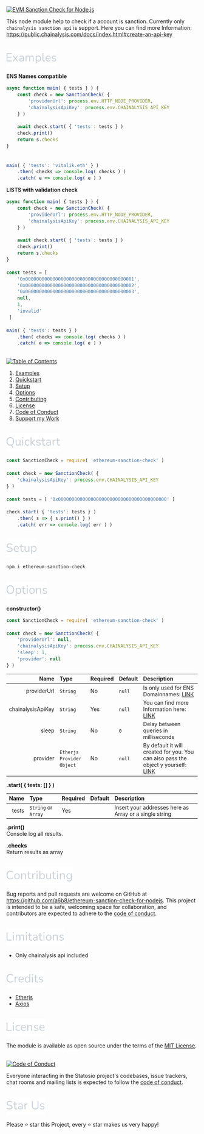 <a href="#table-of-contents">
<img src="https://raw.githubusercontent.com/a6b8/a6b8/main/assets/headlines/custom/ethereum-read-functions-for-node.js.svg" height="45px" alt="EVM Sanction Check for Node.js" name="# EVM Sanction Check for Node.js">
</a>

<br>

This node module help to check if a account is sanction. Currently only `chainalysis sanction api` is support. Here you can find more Information: https://public.chainalysis.com/docs/index.html#create-an-api-key

<br>

<a href="#headline">
<img src="https://raw.githubusercontent.com/a6b8/a6b8/main/assets/headlines/default/examples.svg" height="45px" alt="Examples" name="examples">
</a>

**ENS Names compatible**
```javascript
async function main( { tests } ) {
    const check = new SanctionCheck( {
        'providerUrl': process.env.HTTP_NODE_PROVIDER,
        'chainalysisApiKey': process.env.CHAINALYSIS_API_KEY
    } )

    await check.start( { 'tests': tests } )
    check.print()
    return s.checks
}


main( { 'tests': 'vitalik.eth' } )
    .then( checks => console.log( checks ) )
    .catch( e => console.log( e ) )

```

**LISTS with validation check**
```javascript
async function main( { tests } ) {
    const check = new SanctionCheck( {
        'providerUrl': process.env.HTTP_NODE_PROVIDER,
        'chainalysisApiKey': process.env.CHAINALYSIS_API_KEY
    } )

    await check.start( { 'tests': tests } )
    check.print()
    return s.checks
}

const tests = [ 
    '0x0000000000000000000000000000000000000001',
    '0x0000000000000000000000000000000000000002',
    '0x0000000000000000000000000000000000000003',
    null,
    1,
    'invalid'
 ]

main( { 'tests': tests } )
    .then( checks => console.log( checks ) )
    .catch( e => console.log( e ) )
```

<br>

<a href="#headline">
<img src="https://raw.githubusercontent.com/a6b8/a6b8/main/assets/headlines/default/table-of-contents.svg" height="45px" alt="Table of Contents" name="table-of-contents">
</a>

1. [Examples](#examples)<br>
2. [Quickstart](#quickstart)<br>
3. [Setup](#setup)
4. [Options](#options)<br>
5. [Contributing](#contributing)<br>
6. [License](#license)<br>
7. [Code of Conduct](#code-of-conduct)<br>
8. [Support my Work](#support-my-work)<br>

<br>

<a href="#table-of-contents">
<img src="https://raw.githubusercontent.com/a6b8/a6b8/main/assets/headlines/default/quickstart.svg" height="45px" alt="Quickstart" name="quickstart">
</a>


```javascript
const SanctionCheck = require( 'ethereum-sanction-check' )

const check = new SanctionCheck( {
    'chainalysisApiKey': process.env.CHAINALYSIS_API_KEY
} )

const tests = [ '0x0000000000000000000000000000000000000000' ]

check.start( { 'tests': tests } )
    .then( s => { s.print() } )
    .catch( err => console.log( err ) )
```


<br>

<a href="#table-of-contents">
<img src="https://raw.githubusercontent.com/a6b8/a6b8/main/assets/headlines/default/setup.svg" height="45px" name="setup" alt="Setup">
</a>

```javascript
npm i ethereum-sanction-check
```

<br>

<a href="#table-of-contents">
<img src="https://raw.githubusercontent.com/a6b8/a6b8/main/assets/headlines/default/options.svg" height="45px" alt="Options" name="Options">
</a>

**constructor()**

```javascript
const SanctionCheck = require( 'ethereum-sanction-check' )

const check = new SanctionCheck( { 
    'providerUrl': null, 
    'chainalysisApiKey': process.env.CHAINALYSIS_API_KEY
    'sleep': 1, 
    'provider': null 
} )
```

| **Name** | **Type** | **Required** | **Default** | **Description** |
|------:|:------|:------|:------|:------|
| providerUrl | ```String```| No | ```null```| Is only used for ENS Domainnames: [LINK](https://ens.domains) |
| chainalysisApiKey | ```String``` | Yes | ```null```| You can find more Information here: [LINK](https://public.chainalysis.com/docs/index.html#create-an-api-key) |
| sleep | ```String```| No | ```0``` | Delay between queries in milliseconds |
| provider | ```Etherjs Provider Object```| No | ```null``` | By default it will created for you. You can also pass the object y yourself: [LINK](https://docs.ethers.io/v5/api/providers/jsonrpc-provider/) |


**.start( { tests: [] } )**

| **Name** | **Type** | **Required** | **Default** | **Description** |
|------:|:------|:------|:------|:------|
| tests | ```String``` or ```Array``` | Yes | | Insert your addresses here as Array or a single string |


**.print()**  
Console log all results.

**.checks**  
Return results as array


<br>


<a href="#table-of-contents">
<img src="https://raw.githubusercontent.com/a6b8/a6b8/main/assets/headlines/default/contributing.svg" height="45px" alt="Contributing" name="contributing">
</a>

Bug reports and pull requests are welcome on GitHub at https://github.com/a6b8/ethereum-sanction-check-for-nodejs. This project is intended to be a safe, welcoming space for collaboration, and contributors are expected to adhere to the [code of conduct](https://github.com/a6b8/ethereum-sanction-check-for-nodejs/blob/master/CODE_OF_CONDUCT.md).

<br>


<a href="#table-of-contents">
<img src="https://raw.githubusercontent.com/a6b8/a6b8/main/assets/headlines/default/limitations.svg" height="45px" name="limitations" alt="Limitations">
</a>

- Only chainalysis api included

<br>

<a href="#table-of-contents">
<img src="https://raw.githubusercontent.com/a6b8/a6b8/main/assets/headlines/default/credits.svg" height="45px" name="credits" alt="Credits">
</a>

- [Etherjs](https://docs.ethers.io/v5/)
- [Axios](https://axios-http.com/docs/intro)
  
<br>

<a href="#table-of-contents">
<img src="https://raw.githubusercontent.com/a6b8/a6b8/main/assets/headlines/default/license.svg" height="45px" alt="License" name="license">
</a>

The module is available as open source under the terms of the [MIT License](https://opensource.org/licenses/MIT).

<br>

<a href="#table-of-contents">
<img src="https://raw.githubusercontent.com/a6b8/a6b8/main/assets/headlines/default/code-of-conduct.svg" height="45px" alt="Code of Conduct" name="code-of-conduct">
</a>
    
Everyone interacting in the Statosio project's codebases, issue trackers, chat rooms and mailing lists is expected to follow the [code of conduct](https://github.com/a6b8/ethereum-sanction-check-for-nodejs/blob/main/CODE_OF_CONDUCT.md).

<br>

<a href="#table-of-contents">
<img href="#table-of-contents" src="https://raw.githubusercontent.com/a6b8/a6b8/main/assets/headlines/default/star-us.svg" height="45px" name="star-us" alt="Star us">
</a>

Please ⭐️ star this Project, every ⭐️ star makes us very happy!